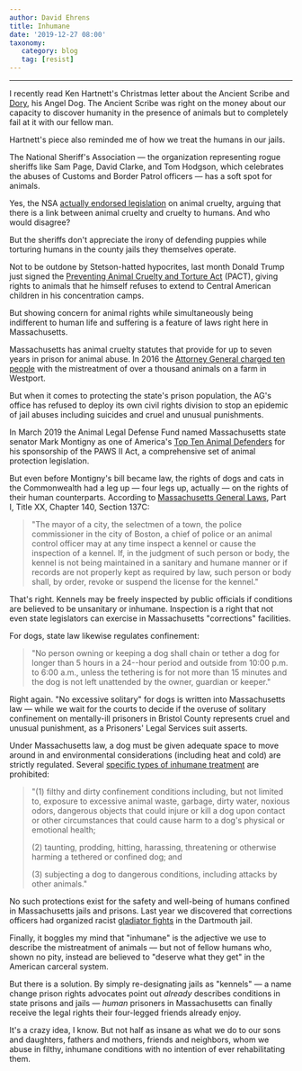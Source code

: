 ```yaml
---
author: David Ehrens
title: Inhumane
date: '2019-12-27 08:00'
taxonomy:
   category: blog
   tag: [resist]
---
```

---
I recently read Ken Hartnett's Christmas letter about the Ancient Scribe and [Dory](https://www.southcoasttoday.com/opinion/20191220/column-angel-dogs-christmas-message-to-ancient-scribe), his Angel Dog. The Ancient Scribe was right on the money about our capacity to discover humanity in the presence of animals but to completely fail at it with our fellow man.

Hartnett's piece also reminded me of how we treat the humans in our jails.

The National Sheriff's Association — the organization representing rogue sheriffs like Sam Page, David Clarke, and Tom Hodgson, which celebrates the abuses of Customs and Border Patrol officers — has a soft spot for animals.

Yes, the NSA [actually endorsed legislation](https://www.sheriffs.org/AnimalCrueltyGateway) on animal cruelty, arguing that there is a link between animal cruelty and cruelty to humans. And who would disagree?

But the sheriffs don't appreciate the irony of defending puppies while torturing humans in the county jails they themselves operate.

Not to be outdone by Stetson-hatted hypocrites, last month Donald Trump just signed the [Preventing Animal Cruelty and Torture Act](https://www.cbsnews.com/news/animal-cruelty-felony-president-trump-signs-animal-cruelty-pact-act-bill-making-it-a-federal-felony-2019-11-25/) (PACT), giving rights to animals that he himself refuses to extend to Central American children in his concentration camps.

But showing concern for animal rights while simultaneously being indifferent to human life and suffering is a feature of laws right here in Massachusetts.

Massachusetts has animal cruelty statutes that provide for up to seven years in prison for animal abuse. In 2016 the [Attorney General charged ten people](https://www.heraldnews.com/news/20190628/westport-animal-activists-let-down-by-sentences-in-tenant-farm-cruelty-case) with the mistreatment of over a thousand animals on a farm in Westport.

But when it comes to protecting the state's prison population, the AG's office has refused to deploy its own civil rights division to stop an epidemic of jail abuses including suicides and cruel and unusual punishments.

In March 2019 the Animal Legal Defense Fund named Massachusetts state senator Mark Montigny as one of America's [Top Ten Animal Defenders](https://www.southcoasttoday.com/news/20190331/national-animal-rights-group-honors-montigny) for his sponsorship of the PAWS II Act, a comprehensive set of animal protection legislation.

But even before Montigny's bill became law, the rights of dogs and cats in the Commonwealth had a leg up — four legs up, actually — on the rights of their human counterparts. According to [Massachusetts General Laws](https://malegislature.gov/Laws/GeneralLaws/PartI/TitleXX/Chapter140/Section137C), Part I, Title XX, Chapter 140, Section 137C:

> "The mayor of a city, the selectmen of a town, the police commissioner in the city of Boston, a chief of police or an animal control officer may at any time inspect a kennel or cause the inspection of a kennel. If, in the judgment of such person or body, the kennel is not being maintained in a sanitary and humane manner or if records are not properly kept as required by law, such person or body shall, by order, revoke or suspend the license for the kennel."

That's right. Kennels may be freely inspected by public officials if conditions are believed to be unsanitary or inhumane. Inspection is a right that not even state legislators can exercise in Massachusetts "corrections" facilities.

For dogs, state law likewise regulates confinement:

> "No person owning or keeping a dog shall chain or tether a dog for longer than 5 hours in a 24--hour period and outside from 10:00 p.m. to 6:00 a.m., unless the tethering is for not more than 15 minutes and the dog is not left unattended by the owner, guardian or keeper."

Right again. "No excessive solitary" for dogs is written into Massachusetts law — while we wait for the courts to decide if the overuse of solitary confinement on mentally-ill prisoners in Bristol County represents cruel and unusual punishment, as a Prisoners' Legal Services suit asserts.

Under Massachusetts law, a dog must be given adequate space to move around in and environmental considerations (including heat and cold) are strictly regulated. Several [specific types of inhumane treatment](https://malegislature.gov/Laws/GeneralLaws/PartI/TitleXX/Chapter140/Section174E) are prohibited:

> "(1) filthy and dirty confinement conditions including, but not limited to, exposure to excessive animal waste, garbage, dirty water, noxious odors, dangerous objects that could injure or kill a dog upon contact or other circumstances that could cause harm to a dog's physical or emotional health;
>
> \(2\) taunting, prodding, hitting, harassing, threatening or otherwise harming a tethered or confined dog; and
>
> \(3\) subjecting a dog to dangerous conditions, including attacks by other animals."

No such protections exist for the safety and well-being of humans confined in Massachusetts jails and prisons. Last year we discovered that corrections officers had organized racist [gladiator fights](https://www.southcoasttoday.com/news/20180628/abuse-of-immigration-detainee-alleged-at-bristol-county-house-of-correction) in the Dartmouth jail.

Finally, it boggles my mind that "inhumane" is the adjective we use to describe the mistreatment of animals — but not of fellow humans who, shown no pity, instead are believed to "deserve what they get" in the American carceral system.

But there is a solution. By simply re-designating jails as "kennels" — a name change prison rights advocates point out *already* describes conditions in state prisons and jails — *human* prisoners in Massachusetts can finally receive the legal rights their four-legged friends already enjoy.

It's a crazy idea, I know. But not half as insane as what we do to our sons and daughters, fathers and mothers, friends and neighbors, whom we abuse in filthy, inhumane conditions with no intention of ever rehabilitating them.
